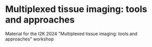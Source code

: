 # Multiplexed tissue imaging: tools and approaches

Material for the I2K 2024 "Multiplexed tissue imaging: tools and approaches" workshop
